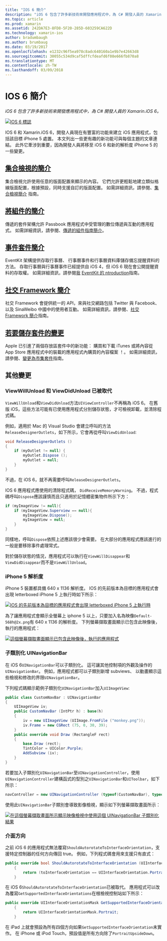 ```yaml
---
title: "IOS 6 簡介"
description: "iOS 6 包含了許多新技術來開發應用程式中，為 C# 開發人員的 Xamarin.iOS 6。"
ms.topic: article
ms.prod: xamarin
ms.assetid: 242DA7E3-8FD8-5F20-285D-603259CA622D
ms.technology: xamarin-ios
author: bradumbaugh
ms.author: brumbaug
ms.date: 03/19/2017
ms.openlocfilehash: e1232c96f5ea978c8adc640160a1e9b7e42663d8
ms.sourcegitcommit: 30055c534d9caf5dffcfdeafd6f08e666fb870a8
ms.translationtype: MT
ms.contentlocale: zh-TW
ms.lasthandoff: 03/09/2018
---
```

# <a name="introduction-to-ios-6"></a>IOS 6 簡介

_iOS 6 包含了許多新技術來開發應用程式中，為 C# 開發人員的 Xamarin.iOS 6。_

[ ![](images/ios6-large.jpg "IOS 6 標誌")](images/ios6-large.jpg#lightbox)

IOS 6 和 Xamarin.iOS 6，開發人員現在有豐富的功能來建立 iOS 應用程式，包括該目標 iPhone 5 處置。
本文列出一些更有趣的新功能可與每個主題的文章連結。 此外它牽涉到重要，因為開發人員將移至 iOS 6 和新的解析度 iPhone 5 的一些變更。


## <a name="introduction-to-collection-viewsiosuser-interfacecontrolsuicollectionviewmd"></a>[集合檢視的簡介](~/ios/user-interface/controls/uicollectionview.md)

集合檢視允許使用任意的版面配置來顯示的內容。 它們允許更輕鬆地建立類似格線版面配置，根據預設，同時支援自訂的版面配置。 如需詳細資訊，請參閱、[集合檢視簡介](~/ios/user-interface/controls/uicollectionview.md) [](~/ios/user-interface/controls/uicollectionview.md)指南。


## <a name="introduction-to-pass-kitiosplatformpasskitmd"></a>[將組件的簡介](~/ios/platform/passkit.md)

傳遞的套件架構允許 Passbook 應用程式中受管理的數位傳遞與互動的應用程式。 如需詳細資訊，請參閱、[傳遞的組件指南簡介](~/ios/platform/passkit.md)。


##  <a name="introduction-to-event-kitiosplatformeventkitmd"></a>[事件套件簡介](~/ios/platform/eventkit.md)

EventKit 架構提供存取行事曆、 行事曆事件和行事曆資料庫儲存備忘提醒資料的方法。 存取行事曆與行事曆事件已經提供自 iOS 4，但 iOS 6 現在會公開提醒資料的存取權。 如需詳細資訊，請參閱[我](~/ios/platform/eventkit.md) [EventKit 的 ntroduction](~/ios/platform/eventkit.md)指南。


##  <a name="introduction-to-the-social-frameworkiosplatformsocial-frameworkmd"></a>[社交 Framework 簡介](~/ios/platform/social-framework.md)

社交 Framework 會提供統一的 API，來與社交網路包括 Twitter 與 Facebook、 以及 SinaWeibo 中國中的使用者互動。 如需詳細資訊，請參閱、[社交 Framework 簡介](~/ios/platform/social-framework.md)指南。


##  <a name="changes-to-store-kitchanges-to-storekitmd"></a>[若要儲存套件的變更](changes-to-storekit.md)

Apple 已引進了兩個存放區套件中的新功能： 購買和下載 iTunes 或將內容從 App Store 應用程式中的裝載的應用程式內購買的內容檔案 ！。 如需詳細資訊，請參閱、[變更為市集套件](changes-to-storekit.md)指南。


## <a name="other-changes"></a>其他變更


### <a name="viewwillunload-and-viewdidunload-deprecated"></a>ViewWillUnload 和 ViewDidUnload 已被取代

`ViewWillUnload`和`ViewDidUnload`方法`UIViewController`不再稱為 iOS 6。 在舊版 iOS，這些方法可能有已使用應用程式分別儲存狀態，才可檢視卸載，並清除程式碼。

例如，適用於 Mac 的 Visual Studio 會建立呼叫的方法`ReleaseDesignerOutlets`，如下所示，它會再從呼叫`ViewDidUnload`:

```csharp
void ReleaseDesignerOutlets ()
{
    if (myOutlet != null) {
        myOutlet.Dispose ();
        myOutlet = null;
    }
}
```

不過，在 iOS 6，就不再需要呼叫`ReleaseDesignerOutlets`。   
   
   
   
IOS 6 應用程式應使用的清除程式碼， `DidReceiveMemoryWarning`。 不過，程式碼呼叫`Dispose`應該謹慎而且只適用於記憶體密集物件所示下方：

```csharp
if (myImageView != null){
    if (myImageView.Superview == null){
        myImageView.Dispose();
        myImageView = null;
    }
}
```

同樣地，呼叫`Dispose`依照上述應該很少會需要。 在大部分的應用程式應該進行的一般是要移除事件處理常式。

對於儲存狀態的情況，應用程式可以執行在`ViewWillDisappear`和`ViewDidDisappear`而不是`ViewWillUnload`。


### <a name="iphone-5-resolution"></a>iPhone 5 解析度

iPhone 5 裝置都具備 640 x 1136 解析度。 IOS 的先前版本為目標的應用程式會出現 letterboxed iPhone 5 上執行時如下所示：

 [![](images/01-letterboxed.png "IOS 的先前版本為目標的應用程式會出現 letterboxed iPhone 5 上執行時")](images/01-letterboxed.png#lightbox)

為了讓應用程式會顯示全螢幕上 iphone 5 以上，只要加入名為映像`Default-568h@2x.png`有 640 x 1136 的解析度。 下列螢幕擷取畫面顯示已包含此映像後，執行的應用程式：

 [![](images/02-fullscreen.png "這個螢幕擷取畫面顯示已包含此映像後，執行的應用程式")](images/02-fullscreen.png#lightbox)

### <a name="subclassing-uinavigationbar"></a>子類別化 UINavigationBar

在 iOS 6`UINavigationBar`可以子類別化。 這可讓其他控制項的外觀及操作的`UINavigationBar`。 例如，應用程式都可以子類別新增 subviews、 以動畫顯示這些檢視和修改的界限`UINavigationBar`。

下列程式碼顯示範例子類別化`UINavigationBar`加入`UIImageView`:

```csharp
public class CustomNavBar : UINavigationBar
{
    UIImageView iv;
    public CustomNavBar (IntPtr h) : base(h)
    {
        iv = new UIImageView (UIImage.FromFile ("monkey.png"));
        iv.Frame = new CGRect (75, 0, 30, 39);
    }
    public override void Draw (RectangleF rect)
    {
        base.Draw (rect);
        TintColor = UIColor.Purple;
        AddSubview (iv);
    }
}
```

若要加入子類別化`UINavigationBar`至`UINavigationController`，使用`UINavigationController`建構函式的型別之`UINavigationBar`和`UIToolbar`，如下所示：

```csharp
navController = new UINavigationController (typeof(CustomNavBar), typeof(UIToolbar));
```

使用此`UINavigationBar`子類別會導致影像檢視，顯示如下列螢幕擷取畫面所示：

 [![](images/03-navbar.png "在這個螢幕擷取畫面所示顯示映像檢視中使用這個 UINavigationBar 子類別化結果")](images/03-navbar.png#lightbox)

### <a name="interface-orientation"></a>介面方向

之前 iOS 6 的應用程式無法覆寫`ShouldAutorotateToInterfaceOrientation`，支援特定控制器的任何方向傳回 true。 例如，下列程式碼會用來支援只有直式：

```csharp
public override bool ShouldAutorotateToInterfaceOrientation (UIInterfaceOrientation toInterfaceOrientation)
    {
        return (toInterfaceOrientation == UIInterfaceOrientation.Portrait);
    }
```

在 iOS 6`ShouldAutorotateToInterfaceOrientation`已被取代。
應用程式可以改為覆寫`GetSupportedInterfaceOrientations`在根檢視控制站如下所示：

```csharp
public override UIInterfaceOrientationMask GetSupportedInterfaceOrientations ()
    {
        return UIInterfaceOrientationMask.Portrait;
    }
```

在 iPad 上就會預設為所有四個方向如果`GetSupportedInterfaceOrientation`未實作。 在 iPhone 或 iPod Touch，預設值是所有方向除了`PortraitUpsideDown`。
